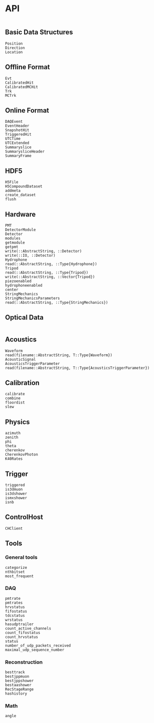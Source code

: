 # API


```@index
```

## Basic Data Structures

```@docs
Position
Direction
Location
```

## Offline Format
```@docs
Evt
CalibratedHit
CalibratedMCHit
Trk
MCTrk
```

## Online Format
```@docs
DAQEvent
EventHeader
SnapshotHit
TriggeredHit
UTCTime
UTCExtended
Summaryslice
SummarysliceHeader
SummaryFrame
```

## HDF5
```@docs
H5File
H5CompoundDataset
addmeta
create_dataset
flush
```

## Hardware

```@docs
PMT
DetectorModule
Detector
modules
getmodule
getpmt
write(::AbstractString, ::Detector)
write(::IO, ::Detector)
Hydrophone
read(::AbstractString, ::Type{Hydrophone})
Tripod
read(::AbstractString, ::Type{Tripod})
write(::AbstractString, ::Vector{Tripod})
piezoenabled
hydrophoneenabled
center
StringMechanics
StringMechanicsParameters
read(::AbstractString, ::Type{StringMechanics})
```

## Optical Data
```@docs

```

## Acoustics

```@docs
Waveform
read(filename::AbstractString, T::Type{Waveform})
AcousticSignal
AcousticsTriggerParameter
read(filename::AbstractString, T::Type{AcousticsTriggerParameter})
```

## Calibration
```@docs
calibrate
combine
floordist
slew
```

## Physics
```@docs
azimuth
zenith
phi
theta
cherenkov
CherenkovPhoton
K40Rates
```

## Trigger
```@docs
triggered
is3dmuon
is3dshower
ismxshower
isnb
```

## ControlHost
```@docs
CHClient
```

## Tools

### General tools
```@docs
categorize
nthbitset
most_frequent
```

### DAQ
```@docs
pmtrate
pmtrates
hrvstatus
fifostatus
tdcstatus
wrstatus
hasudptrailer
count_active_channels
count_fifostatus
count_hrvstatus
status
number_of_udp_packets_received
maximal_udp_sequence_number
```

### Reconstruction
```@docs
besttrack
bestjppmuon
bestjppshower
bestaashower
RecStageRange
hashistory
```

### Math
```@docs
angle
```
